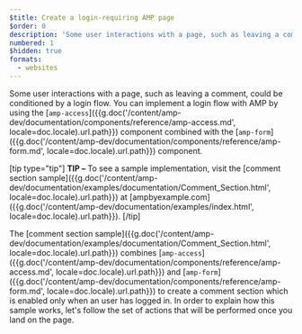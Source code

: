 ```yaml
---
$title: Create a login-requiring AMP page
$order: 0
description: 'Some user interactions with a page, such as leaving a comment, could be conditioned by a login flow. You can implement a login flow ...'
numbered: 1
$hidden: true
formats:
  - websites
---
```

Some user interactions with a page, such as leaving a comment, could be conditioned by a login flow. You can implement a login flow with AMP by using the [`amp-access`]({{g.doc('/content/amp-dev/documentation/components/reference/amp-access.md', locale=doc.locale).url.path}}) component combined with the [`amp-form`]({{g.doc('/content/amp-dev/documentation/components/reference/amp-form.md', locale=doc.locale).url.path}}) component.

[tip type="tip"]
**TIP –** To see a sample implementation, visit the [comment section sample]({{g.doc('/content/amp-dev/documentation/examples/documentation/Comment_Section.html', locale=doc.locale).url.path}}) at [ampbyexample.com]({{g.doc('/content/amp-dev/documentation/examples/index.html', locale=doc.locale).url.path}}).
[/tip]

The [comment section sample]({{g.doc('/content/amp-dev/documentation/examples/documentation/Comment_Section.html', locale=doc.locale).url.path}}) combines [`amp-access`]({{g.doc('/content/amp-dev/documentation/components/reference/amp-access.md', locale=doc.locale).url.path}}) and [`amp-form`]({{g.doc('/content/amp-dev/documentation/components/reference/amp-form.md', locale=doc.locale).url.path}}) to create a comment section which is enabled only when an user has logged in. In order to explain how this sample works, let's follow the set of actions that will be performed once you land on the page.
